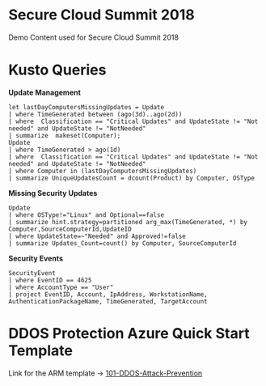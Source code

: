 # Secure Cloud Summit 2018
Demo Content used for Secure Cloud Summit 2018 


# Kusto Queries

**Update Management**

```
let lastDayComputersMissingUpdates = Update
| where TimeGenerated between (ago(3d)..ago(2d))
| where  Classification == "Critical Updates" and UpdateState != "Not needed" and UpdateState != "NotNeeded"
| summarize  makeset(Computer);
Update
| where TimeGenerated > ago(1d)
| where  Classification == "Critical Updates" and UpdateState != "Not needed" and UpdateState != "NotNeeded"
| where Computer in (lastDayComputersMissingUpdates)
| summarize UniqueUpdatesCount = dcount(Product) by Computer, OSType
```

**Missing Security Updates**

```
Update
| where OSType!="Linux" and Optional==false
| summarize hint.strategy=partitioned arg_max(TimeGenerated, *) by Computer,SourceComputerId,UpdateID
| where UpdateState=~"Needed" and Approved!=false
| summarize Updates_Count=count() by Computer, SourceComputerId
```

**Security Events**

```
SecurityEvent 
| where EventID == 4625 
| where AccountType == "User" 
| project EventID, Account, IpAddress, WorkstationName, AuthenticationPackageName, TimeGenerated, TargetAccount 
```

# DDOS Protection Azure Quick Start Template 
Link for the ARM template -> [101-DDOS-Attack-Prevention](https://github.com/Azure/azure-quickstart-templates/tree/master/101-DDoS-Attack-Prevention)
